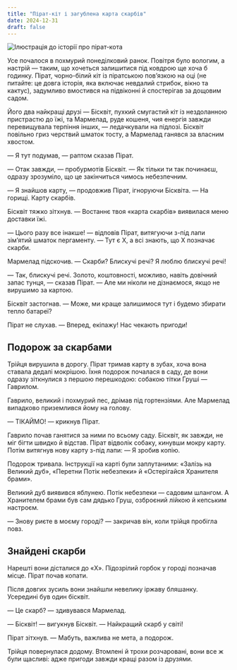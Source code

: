 ```yaml
---
title: "Пірат-кіт і загублена карта скарбів"
date: 2024-12-31
draft: false
---
```


![Ілюстрація до історії про пірат-кота](/cat-pirat-1.webp)

Усе почалося в похмурий понеділковий ранок. Повітря було вологим, а настрій — таким, що хочеться залишитися під ковдрою ще хоча б годинку. Пірат, чорно-білий кіт із піратською пов’язкою на оці (не питайте: це довга історія, яка включає невдалий стрибок, вікно та кактус), задумливо вмостився на підвіконні й спостерігав за дощовим садом.

Його два найкращі друзі — Бісквіт, пухкий смугастий кіт із нездоланною пристрастю до їжі, та Мармелад, руде кошеня, чия енергія завжди перевищувала терпіння інших, — ледачкували на підлозі. Бісквіт повільно гриз черствий шматок тосту, а Мармелад ганявся за власним хвостом.

— Я тут подумав, — раптом сказав Пірат.

— Отак завжди, — пробурмотів Бісквіт. — Як тільки ти так починаєш, одразу зрозуміло, що це закінчиться чимось небезпечним.

— Я знайшов карту, — продовжив Пірат, ігноруючи Бісквіта. — На горищі. Карту скарбів.

Бісквіт тяжко зітхнув. — Востаннє твоя «карта скарбів» виявилася меню доставки їжі.

— Цього разу все інакше! — відповів Пірат, витягуючи з-під лапи зім’ятий шматок пергаменту. — Тут є Х, а всі знають, що Х позначає скарби.

Мармелад підскочив. — Скарби? Блискучі речі? Я люблю блискучі речі!

— Так, блискучі речі. Золото, коштовності, можливо, навіть довічний запас тунця, — сказав Пірат. — Але ми ніколи не дізнаємося, якщо не вирушимо за картою.

Бісквіт застогнав. — Може, ми краще залишимося тут і будемо збирати тепло батареї?

Пірат не слухав. — Вперед, екіпажу! Нас чекають пригоди!

## Подорож за скарбами

Трійця вирушила в дорогу. Пірат тримав карту в зубах, хоча вона ставала дедалі мокрішою. Їхня подорож почалася в саду, де вони одразу зіткнулися з першою перешкодою: собакою тітки Груші — Гаврилом.

Гаврило, великий і похмурий пес, дрімав під гортензіями. Але Мармелад випадково приземлився йому на голову.

— ТІКАЙМО! — крикнув Пірат.

Гаврило почав ганятися за ними по всьому саду. Бісквіт, як завжди, не міг бігти швидко й відстав. Пірат відволік собаку, кинувши мокру карту. Потім витягнув нову карту з-під лапи: — Я зробив копію.

Подорож тривала. Інструкції на карті були заплутаними: «Залізь на Великий дуб», «Перетни Потік небезпеки» й «Остерігайся Хранителя брами».

Великий дуб виявився яблунею. Потік небезпеки — садовим шлангом. А Хранителем брами був сам дядько Груш, озброєний лійкою й кепським настроєм.

— Знову риєте в моєму городі? — закричав він, коли трійця пробігла повз.

## Знайдені скарби

Нарешті вони дісталися до «Х». Підозрілий горбок у городі позначав місце. Пірат почав копати.

Після довгих зусиль вони знайшли невелику іржаву бляшанку. Усередині був один бісквіт.

— Це скарб? — здивувався Мармелад.

— Бісквіт! — вигукнув Бісквіт. — Найкращий скарб у світі!

Пірат зітхнув. — Мабуть, важлива не мета, а подорож.

Трійця повернулася додому. Втомлені й трохи розчаровані, вони все ж були щасливі: адже пригоди завжди кращі разом із друзями.
